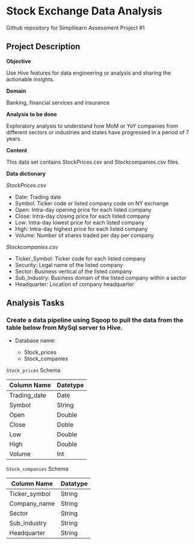 # Stock Exchange Data Analysis
Github repository for Simplilearn Assessment Project #1

## Project Description 

**Objective**

Use Hive features for data engineering or analysis and sharing the actionable insights.

**Domain**

Banking, financial services and insurance

**Analysis to be done**

Exploratory analysis to understand how MoM or YoY companies from different sectors or industries and states have progressed in a period of 7 years.

**Content**

This data set contains StockPrices.csv and Stockcompanies.csv files.

**Data dictionary**

*StockPrices.csv*
- Date: Trading date
- Symbol: Ticker code or listed company code on NY exchange
- Open: Intra-day opening price for each listed company
- Close: Intra-day closing price for each listed company
- Low: Intra-day lowest price for each listed company
- High: Intra-day highest price for each listed company
- Volume: Number of shares traded per day per company

*Stockcompanies.csv*
- Ticker_Symbol: Ticker code for each listed company
- Security: Legal name of the listed company
- Sector: Business vertical of the listed company
- Sub_Industry: Business domain of the listed company within a sector
- Headquarter: Location of company headquarter

## Analysis Tasks

### Create a data pipeline using Sqoop to pull the data from the table below from MySql server to Hive.

- Database name: <username>
    - Stock_prices
    - Stock_companies

`Stock_prices` Schema

| Column Name  | Datetype |
|--------------|----------|
| Trading_date | Date     |
| Symbol       | String   |
| Open         | Double   |
| Close        | Doble    |
| Low          | Double   |
| High         | Double   |
| Volume       | Int      |

`Stock_companies` Schema

| Column Name   | Datatype |
|---------------|----------|
| Ticker_symbol | String   |
| Company_name  | String   |
| Sector        | String   |
| Sub_industry  | String   |
| Headquarter   | String   |
